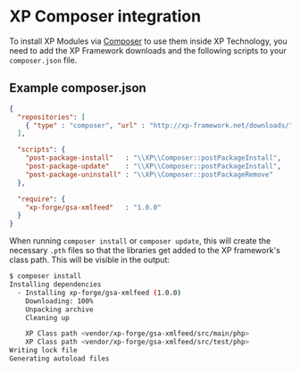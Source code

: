XP Composer integration
=======================
To install XP Modules via [Composer](http://getcomposer.org/) to use them inside XP Technology, you need to add the XP Framework downloads and the following scripts to your `composer.json` file.

Example composer.json
---------------------
```json
{
  "repositories": [
    { "type" : "composer", "url" : "http://xp-framework.net/downloads/" }
  ],

  "scripts": {
    "post-package-install"   : "\\XP\\Composer::postPackageInstall",
    "post-package-update"    : "\\XP\\Composer::postPackageInstall",
    "post-package-uninstall" : "\\XP\\Composer::postPackageRemove"
  },

  "require": {
    "xp-forge/gsa-xmlfeed"   : "1.0.0"
  }
}
```

When running `composer install` or `composer update`, this will create the
necessary `.pth` files so that the libraries get added to the XP framework's
class path. This will be visible in the output:

```sh
$ composer install
Installing dependencies
  - Installing xp-forge/gsa-xmlfeed (1.0.0)
    Downloading: 100%
    Unpacking archive
    Cleaning up

    XP Class path <vendor/xp-forge/gsa-xmlfeed/src/main/php>
    XP Class path <vendor/xp-forge/gsa-xmlfeed/src/test/php>
Writing lock file
Generating autoload files
```